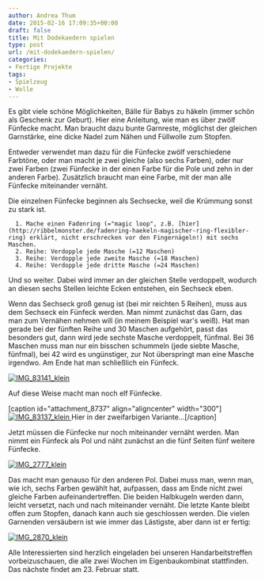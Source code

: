 ```yaml
---
author: Andrea Thum
date: 2015-02-16 17:09:35+00:00
draft: false
title: Mit Dodekaedern spielen
type: post
url: /mit-dodekaedern-spielen/
categories:
- Fertige Projekte
tags:
- Spielzeug
- Wolle
---
```


Es gibt viele schöne Möglichkeiten, Bälle für Babys zu häkeln (immer schön als Geschenk zur Geburt). Hier eine Anleitung, wie man es über zwölf Fünfecke macht. Man braucht dazu bunte Garnreste, möglichst der gleichen Garnstärke, eine dicke Nadel zum Nähen und Füllwolle zum Stopfen.<!-- more -->

Entweder verwendet man dazu für die Fünfecke zwölf verschiedene Farbtöne, oder man macht je zwei gleiche (also sechs Farben), oder nur zwei Farben (zwei Fünfecke in der einen Farbe für die Pole und zehn in der anderen Farbe). Zusätzlich braucht man eine Farbe, mit der man alle Fünfecke miteinander vernäht.

Die einzelnen Fünfecke beginnen als Sechsecke, weil die Krümmung sonst zu stark ist.



	  1. Mache einen Fadenring (="magic loop", z.B. [hier](http://ribbelmonster.de/fadenring-haekeln-magischer-ring-flexibler-ring) erklärt, nicht erschrecken vor den Fingernägeln!) mit sechs Maschen.
	  2. Reihe: Verdopple jede Masche (=12 Maschen)
	  3. Reihe: Verdopple jede zweite Masche (=18 Maschen)
	  4. Reihe: Verdopple jede dritte Masche (=24 Maschen)

Und so weiter. Dabei wird immer an der gleichen Stelle verdoppelt, wodurch an diesen sechs Stellen leichte Ecken entstehen, ein Sechseck eben.

Wenn das Sechseck groß genug ist (bei mir reichten 5 Reihen), muss aus dem Sechseck ein Fünfeck werden. Man nimmt zunächst das Garn, das man zum Vernähen nehmen will (in meinem Beispiel war's weiß). Hat man gerade bei der fünften Reihe und 30 Maschen aufgehört, passt das besonders gut, dann wird jede sechste Masche verdoppelt, fünfmal. Bei 36 Maschen muss man nur ein bisschen schummeln (jede siebte Masche, fünfmal), bei 42 wird es ungünstiger, zur Not überspringt man eine Masche irgendwo. Am Ende hat man schließlich ein Fünfeck.

[![IMG_83141_klein](https://eigenbaukombinat.de/wp-content/uploads/2015/02/IMG_83141_klein-300x199.jpg)
](https://eigenbaukombinat.de/wp-content/uploads/2015/02/IMG_83141_klein.jpg)

Auf diese Weise macht man noch elf Fünfecke.

[caption id="attachment_8737" align="aligncenter" width="300"][![IMG_83137_klein](https://eigenbaukombinat.de/wp-content/uploads/2015/02/IMG_83137_klein-300x300.jpg)
](https://eigenbaukombinat.de/wp-content/uploads/2015/02/IMG_83137_klein.jpg) Hier in der zweifarbigen Variante...[/caption]

Jetzt müssen die Fünfecke nur noch miteinander vernäht werden. Man nimmt ein Fünfeck als Pol und näht zunächst an die fünf Seiten fünf weitere Fünfecke.

[![IMG_2777_klein](https://eigenbaukombinat.de/wp-content/uploads/2015/02/IMG_2777_klein-300x200.jpg)
](https://eigenbaukombinat.de/wp-content/uploads/2015/02/IMG_2777_klein.jpg)



Das macht man genauso für den anderen Pol. Dabei muss man, wenn man, wie ich, sechs Farben gewählt hat, aufpassen, dass am Ende nicht zwei gleiche Farben aufeinandertreffen. Die beiden Halbkugeln werden dann, leicht versetzt, nach und nach miteinander vernäht. Die letzte Kante bleibt offen zum Stopfen, danach kann auch sie geschlossen werden. Die vielen Garnenden versäubern ist wie immer das Lästigste, aber dann ist er fertig:

[![IMG_2870_klein](https://eigenbaukombinat.de/wp-content/uploads/2015/02/IMG_2870_klein-300x300.jpg)
](https://eigenbaukombinat.de/wp-content/uploads/2015/02/IMG_2870_klein.jpg)

Alle Interessierten sind herzlich eingeladen bei unseren Handarbeitstreffen vorbeizuschauen, die alle zwei Wochen im Eigenbaukombinat stattfinden. Das nächste findet am 23. Februar statt.
